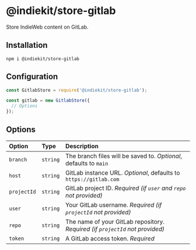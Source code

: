 # @indiekit/store-gitlab

Store IndieWeb content on GitLab.

## Installation

`npm i @indiekit/store-gitlab`

## Configuration

```js
const GitlabStore = require('@indiekit/store-gitlab');

const gitlab = new GitlabStore({
  // Options
});
```

## Options

| Option | Type | Description |
| :----- | :--- | :---------- |
| `branch` | `string` | The branch files will be saved to. *Optional*, defaults to `main` |
| `host` | `string` | GitLab instance URL. *Optional*, defaults to `https://gitlab.com` |
| `projectId` | `string` | GitLab project ID. *Required (if `user` and `repo` not provided)* |
| `user` | `string` | Your GitLab username. *Required (if `projectId` not provided)* |
| `repo` | `string` | The name of your GitLab repository. *Required (if `projectId` not provided)* |
| `token` | `string` | A GitLab access token. *Required* |
